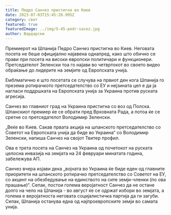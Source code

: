 ```yaml
---
title: Педро Санчез пристигна во Киев
date: 2023-07-03T15:45:28.995Z
category: свет
featured: true
featuredImage: ../img/5-45-pedr-sacez.jpg
author: Вардарски
---
```

Премиерот на Шпанија Педро Санчез пристигна во Киев. Неговата посета не беше официјално најавена однапред, како што обично се прави при посета на високи европски политичари и функционери. Претседателот Зеленски тоа го најави во четвртокот во своето видео обраќање до лидерите на земјите од Европската унија.

Емблматично е што посетата се случува на првиот ден кога Шпанија го презема ротирачкото претседателство со ЕУ и нејзината цел е да ја нагласи поддршката на Европската унија за Украина против руската агресија.

Санчез во главниот град на Украина пристигна со воз од Полска. Шпанскиот премиер ќе се обрати пред Врховната Рада, а потоа ќе се сретне со претседателот Володимир Зеленски.

„Веќе во Киев. Сакав првата акција на шпанското претседателство со Советот на Европската унија да биде во Украина“ со Володимир Зеленски, напиша Санчез на својот Твитер профил.

Ова е трета посета на Санчез на Украина од почетокот на руската целосна инвазија на земјата на 24 февруари минатата година, забележува АП.

Санчез вчера изјави дека „војната во Украина ќе биде еден од главните приоритети на шпанското ротирачко претседателство со Советот на ЕУ, со акцент на обезбедување на единството на сите земји-членки (по ова прашање)“. Сепак, постои голема веројатност Санчез да не остане долго на чело на Шпанија - во август ќе се одржат избори во земјата, а голема е веројатноста неговата социјалистичка партија да ги загуби. Сепак, Шпанија останува една од најпроевропските земји во самата унија.